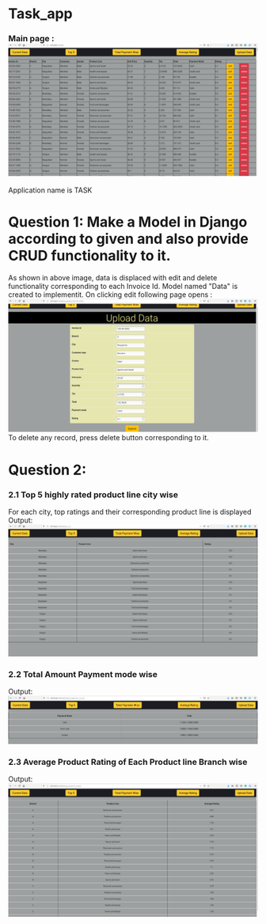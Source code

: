 # Task_app
### Main page : ![](images/home.png)
Application name is TASK

# Question 1:  Make a Model in Django according to given and also provide CRUD functionality to it.
  As shown in above image, data is displaced with edit and delete functionality corresponding to each Invoice Id. Model named "Data" is created to implementit.
  On clicking edit following page opens :
  ![](images/edit.png)
  To delete any record, press delete button corresponding to it.
  
# Question 2: 
   ### 2.1 Top 5 highly rated product line city wise
   For each city, top ratings and their corresponding product line is displayed
   Output: ![](images/2.1.png)   
   ### 2.2 Total Amount Payment mode wise
   Output: ![](images/2.2.png)
   ### 2.3 Average Product Rating of Each Product line Branch wise
   Output: ![](images/2.3.png)
   

  
